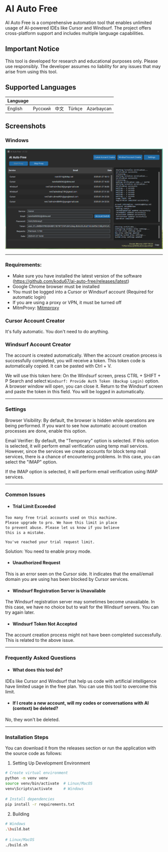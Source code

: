 # AI Auto Free

AI Auto Free is a comprehensive automation tool that enables unlimited usage of AI-powered IDEs like Cursor and Windsurf. The project offers cross-platform support and includes multiple language capabilities.

## Important Notice
This tool is developed for research and educational purposes only. Please use responsibly. The developer assumes no liability for any issues that may arise from using this tool.

## Supported Languages

| Language |  |  |  |  |
|----------|----------|----------|----------|----------|
| English  | Русский  | 中文     | Türkçe   | Azərbaycan |

## Screenshots

### Windows
![AI Free](public/sc.png)
___
### Requirements:
- Make sure you have installed the latest version of the software (https://github.com/kodu67/ai-auto-free/releases/latest)
- Google Chrome browser must be installed
- You must be logged into a Cursor or Windsurf account (Required for automatic login)
- If you are using a proxy or VPN, it must be turned off
- MitmProxy: [Mitmproxy](https://mitmproxy.org/)

### Cursor Account Creator
It's fully automatic. You don't need to do anything.

### Windsurf Account Creator
The account is created automatically. When the account creation process is successfully completed, you will receive a token. This token code is automatically copied. It can be pasted with Ctrl + V.

We will use this token here:
On the Windsurf screen, press CTRL + SHIFT + P
Search and select `Windsurf: Provide Auth Token (Backup Login)` option.
A browser window will open, you can close it.
Return to the Windsurf screen and paste the token in this field. You will be logged in automatically.
___
### Settings
Browser Visibility: By default, the browser is hidden while operations are being performed. If you want to see how automatic account creation processes are done, enable this option.

Email Verifier: By default, the "Temporary" option is selected. If this option is selected, it will perform email verification using temp mail services. However, since the services we create accounts for block temp mail services, there is a chance of encountering problems. In this case, you can select the "IMAP" option.

If the IMAP option is selected, it will perform email verification using IMAP services.
___
### Common Issues
- #### Trial Limit Exceeded
```text
Too many free trial accounts used on this machine.
Please upgrade to pro. We have this limit in place
to prevent abuse. Please let us know if you believe
this is a mistake.
```

```text
You've reached your trial request limit.
```
Solution: You need to enable proxy mode.

- #### Unauthorized Request
This is an error seen on the Cursor side. It indicates that the email/email domain you are using has been blocked by Cursor services.

- #### Windsurf Registration Server is Unavailable
The Windsurf registration server may sometimes become unavailable. In this case, we have no choice but to wait for the Windsurf servers. You can try again later.

- #### Windsurf Token Not Accepted
The account creation process might not have been completed successfully. This is related to the above issue.
___
### Frequently Asked Questions
- #### What does this tool do?
IDEs like Cursor and Windsurf that help us code with artificial intelligence have limited usage in the free plan. You can use this tool to overcome this limit.

- #### If I create a new account, will my codes or conversations with AI (context) be deleted?
No, they won't be deleted.
___
### Installation Steps

You can download it from the releases section or run the application with the source code as follows:

1. Setting Up Development Environment
```bash
# Create virtual environment
python -m venv venv
source venv/bin/activate  # Linux/MacOS
venv\Scripts\activate     # Windows

# Install dependencies
pip install -r requirements.txt
```

2. Building
```bash
# Windows
.\build.bat

# Linux/MacOS
./build.sh
```
